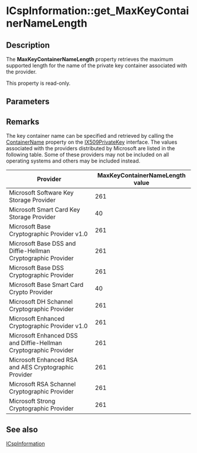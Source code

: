# ICspInformation::get_MaxKeyContainerNameLength

## Description

The **MaxKeyContainerNameLength** property retrieves the maximum supported length for the name of the private key container associated with the provider.

This property is read-only.

## Parameters

## Remarks

The key container name can be specified and retrieved by calling the [ContainerName](https://learn.microsoft.com/windows/desktop/api/certenroll/nf-certenroll-ix509privatekey-get_containername) property on the [IX509PrivateKey](https://learn.microsoft.com/windows/desktop/api/certenroll/nn-certenroll-ix509privatekey) interface. The values associated with the providers distributed by Microsoft are listed in the following table. Some of these providers may not be included on all operating systems and others may be included instead.

| Provider | MaxKeyContainerNameLength value |
| --- | --- |
| Microsoft Software Key Storage Provider | 261 |
| Microsoft Smart Card Key Storage Provider | 40 |
| Microsoft Base Cryptographic Provider v1.0 | 261 |
| Microsoft Base DSS and Diffie-Hellman Cryptographic Provider | 261 |
| Microsoft Base DSS Cryptographic Provider | 261 |
| Microsoft Base Smart Card Crypto Provider | 40 |
| Microsoft DH Schannel Cryptographic Provider | 261 |
| Microsoft Enhanced Cryptographic Provider v1.0 | 261 |
| Microsoft Enhanced DSS and Diffie-Hellman Cryptographic Provider | 261 |
| Microsoft Enhanced RSA and AES Cryptographic Provider | 261 |
| Microsoft RSA Schannel Cryptographic Provider | 261 |
| Microsoft Strong Cryptographic Provider | 261 |

## See also

[ICspInformation](https://learn.microsoft.com/windows/desktop/api/certenroll/nn-certenroll-icspinformation)